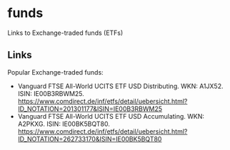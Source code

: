 # funds
Links to Exchange-traded funds (ETFs)

## Links
Popular Exchange-traded funds:
- Vanguard FTSE All-World UCITS ETF USD Distributing. WKN: A1JX52. ISIN: IE00B3RBWM25. https://www.comdirect.de/inf/etfs/detail/uebersicht.html?ID_NOTATION=201301177&ISIN=IE00B3RBWM25
- Vanguard FTSE All-World UCITS ETF USD Accumulating. WKN: A2PKXG. ISIN: IE00BK5BQT80. https://www.comdirect.de/inf/etfs/detail/uebersicht.html?ID_NOTATION=262733170&ISIN=IE00BK5BQT80

